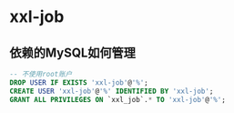 # xxl-job

## 依赖的MySQL如何管理

```sql
-- 不使用root账户
DROP USER IF EXISTS 'xxl-job'@'%';
CREATE USER 'xxl-job'@'%' IDENTIFIED BY 'xxl-job';
GRANT ALL PRIVILEGES ON `xxl_job`.* TO 'xxl-job'@'%';
```
